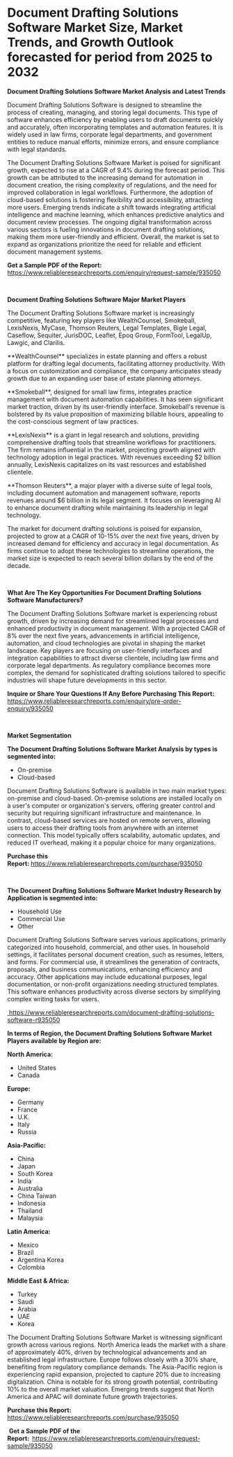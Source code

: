 <p><h1>Document Drafting Solutions Software Market Size, Market Trends, and Growth Outlook forecasted for period from 2025 to 2032</h1></p><p><strong>Document Drafting Solutions Software Market Analysis and Latest Trends</strong></p>
<p><p>Document Drafting Solutions Software is designed to streamline the process of creating, managing, and storing legal documents. This type of software enhances efficiency by enabling users to draft documents quickly and accurately, often incorporating templates and automation features. It is widely used in law firms, corporate legal departments, and government entities to reduce manual efforts, minimize errors, and ensure compliance with legal standards.</p><p>The Document Drafting Solutions Software Market is poised for significant growth, expected to rise at a CAGR of 9.4% during the forecast period. This growth can be attributed to the increasing demand for automation in document creation, the rising complexity of regulations, and the need for improved collaboration in legal workflows. Furthermore, the adoption of cloud-based solutions is fostering flexibility and accessibility, attracting more users. Emerging trends indicate a shift towards integrating artificial intelligence and machine learning, which enhances predictive analytics and document review processes. The ongoing digital transformation across various sectors is fueling innovations in document drafting solutions, making them more user-friendly and efficient. Overall, the market is set to expand as organizations prioritize the need for reliable and efficient document management systems.</p></p>
<p><strong>Get a Sample PDF of the Report:&nbsp;</strong> <a href="https://www.reliableresearchreports.com/enquiry/request-sample/935050?utm_campaign=114&utm_medium=2&utm_source=Github&utm_content=ia&utm_term=18042025&utm_id=document-drafting-solutions-software">https://www.reliableresearchreports.com/enquiry/request-sample/935050</a></p>
<p>&nbsp;</p>
<p><strong>Document Drafting Solutions Software Major Market Players</strong></p>
<p><p>The Document Drafting Solutions Software market is increasingly competitive, featuring key players like WealthCounsel, Smokeball, LexisNexis, MyCase, Thomson Reuters, Legal Templates, Bigle Legal, Caseflow, Sequiter, JurisDOC, Leaflet, Epoq Group, FormTool, LegalUp, Lawgic, and Clarilis. </p><p>**WealthCounsel** specializes in estate planning and offers a robust platform for drafting legal documents, facilitating attorney productivity. With a focus on customization and compliance, the company anticipates steady growth due to an expanding user base of estate planning attorneys. </p><p>**Smokeball**, designed for small law firms, integrates practice management with document automation capabilities. It has seen significant market traction, driven by its user-friendly interface. Smokeball's revenue is bolstered by its value proposition of maximizing billable hours, appealing to the cost-conscious segment of law practices. </p><p>**LexisNexis** is a giant in legal research and solutions, providing comprehensive drafting tools that streamline workflows for practitioners. The firm remains influential in the market, projecting growth aligned with technology adoption in legal practices. With revenues exceeding $2 billion annually, LexisNexis capitalizes on its vast resources and established clientele.</p><p>**Thomson Reuters**, a major player with a diverse suite of legal tools, including document automation and management software, reports revenues around $6 billion in its legal segment. It focuses on leveraging AI to enhance document drafting while maintaining its leadership in legal technology.</p><p>The market for document drafting solutions is poised for expansion, projected to grow at a CAGR of 10-15% over the next five years, driven by increased demand for efficiency and accuracy in legal documentation. As firms continue to adopt these technologies to streamline operations, the market size is expected to reach several billion dollars by the end of the decade.</p></p>
<p>&nbsp;</p>
<p><strong>What Are The Key Opportunities For Document Drafting Solutions Software Manufacturers?</strong></p>
<p><p>The Document Drafting Solutions Software market is experiencing robust growth, driven by increasing demand for streamlined legal processes and enhanced productivity in document management. With a projected CAGR of 8% over the next five years, advancements in artificial intelligence, automation, and cloud technologies are pivotal in shaping the market landscape. Key players are focusing on user-friendly interfaces and integration capabilities to attract diverse clientele, including law firms and corporate legal departments. As regulatory compliance becomes more complex, the demand for sophisticated drafting solutions tailored to specific industries will shape future developments in this sector.</p></p>
<p><strong>Inquire or Share Your Questions If Any Before Purchasing This Report:</strong> <a href="https://www.reliableresearchreports.com/enquiry/pre-order-enquiry/935050?utm_campaign=114&utm_medium=2&utm_source=Github&utm_content=ia&utm_term=18042025&utm_id=document-drafting-solutions-software">https://www.reliableresearchreports.com/enquiry/pre-order-enquiry/935050</a></p>
<p>&nbsp;</p>
<p><strong>Market Segmentation</strong></p>
<p><strong>The Document Drafting Solutions Software Market Analysis by types is segmented into:</strong></p>
<p><ul><li>On-premise</li><li>Cloud-based</li></ul></p>
<p><p>Document Drafting Solutions Software is available in two main market types: on-premise and cloud-based. On-premise solutions are installed locally on a user's computer or organization's servers, offering greater control and security but requiring significant infrastructure and maintenance. In contrast, cloud-based services are hosted on remote servers, allowing users to access their drafting tools from anywhere with an internet connection. This model typically offers scalability, automatic updates, and reduced IT overhead, making it a popular choice for many organizations.</p></p>
<p><strong>Purchase this Report:&nbsp;</strong><a href="https://www.reliableresearchreports.com/purchase/935050?utm_campaign=114&utm_medium=2&utm_source=Github&utm_content=ia&utm_term=18042025&utm_id=document-drafting-solutions-software">https://www.reliableresearchreports.com/purchase/935050</a></p>
<p>&nbsp;</p>
<p><strong>The Document Drafting Solutions Software Market Industry Research by Application is segmented into:</strong></p>
<p><ul><li>Household Use</li><li>Commercial Use</li><li>Other</li></ul></p>
<p><p>Document Drafting Solutions Software serves various applications, primarily categorized into household, commercial, and other uses. In household settings, it facilitates personal document creation, such as resumes, letters, and forms. For commercial use, it streamlines the generation of contracts, proposals, and business communications, enhancing efficiency and accuracy. Other applications may include educational purposes, legal documentation, or non-profit organizations needing structured templates. This software enhances productivity across diverse sectors by simplifying complex writing tasks for users.</p></p>
<p><a href="https://www.reliableresearchreports.com/document-drafting-solutions-software-r935050?utm_campaign=114&utm_medium=2&utm_source=Github&utm_content=ia&utm_term=18042025&utm_id=document-drafting-solutions-software">&nbsp;https://www.reliableresearchreports.com/document-drafting-solutions-software-r935050</a></p>
<p><strong>In terms of Region, the Document Drafting Solutions Software Market Players available by Region are:</strong></p>
<p>
    <p> <strong> North America: </strong>
        <ul>
            <li>United States</li>
            <li>Canada</li>
        </ul>
        </p> 
    <p> <strong> Europe: </strong>
        <ul>
            <li>Germany</li>
            <li>France</li>
            <li>U.K.</li>
            <li>Italy</li>
            <li>Russia</li>
        </ul>
        </p> 
    <p> <strong> Asia-Pacific: </strong>
        <ul>
            <li>China</li>
            <li>Japan</li>
            <li>South Korea</li>
            <li>India</li>
            <li>Australia</li>
            <li>China Taiwan</li>
            <li>Indonesia</li>
            <li>Thailand</li>
            <li>Malaysia</li>
        </ul>
        </p> 
    <p> <strong> Latin America: </strong>
        <ul>
            <li>Mexico</li>
            <li>Brazil</li>
            <li>Argentina Korea</li>
            <li>Colombia</li>
        </ul>
        </p> 
    <p> <strong> Middle East & Africa: </strong>
        <ul>
            <li>Turkey</li>
            <li>Saudi</li>
            <li>Arabia</li>
            <li>UAE</li>
            <li>Korea</li>
        </ul>
    </p>
    </p>
<p><p>The Document Drafting Solutions Software Market is witnessing significant growth across various regions. North America leads the market with a share of approximately 40%, driven by technological advancements and an established legal infrastructure. Europe follows closely with a 30% share, benefiting from regulatory compliance demands. The Asia-Pacific region is experiencing rapid expansion, projected to capture 20% due to increasing digitalization. China is notable for its strong growth potential, contributing 10% to the overall market valuation. Emerging trends suggest that North America and APAC will dominate future growth trajectories.</p></p>
<p><strong>Purchase this Report: </strong><a href="https://www.reliableresearchreports.com/purchase/935050?utm_campaign=114&utm_medium=2&utm_source=Github&utm_content=ia&utm_term=18042025&utm_id=document-drafting-solutions-software">https://www.reliableresearchreports.com/purchase/935050</a></p>
<p>&nbsp;<strong>Get a Sample PDF of the Report:&nbsp;&nbsp;</strong><a href="https://www.reliableresearchreports.com/enquiry/request-sample/935050?utm_campaign=114&utm_medium=2&utm_source=Github&utm_content=ia&utm_term=18042025&utm_id=document-drafting-solutions-software">https://www.reliableresearchreports.com/enquiry/request-sample/935050</a></p>
<p><strong></strong></p>
<p><p></p><p></p><p></p></p>